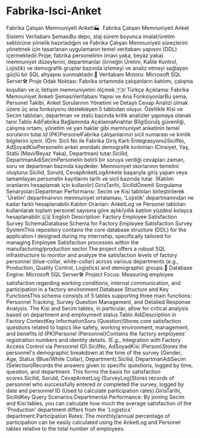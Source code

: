 # Fabrika-Isci-Anket


Fabrika Çalışan Memnuniyeti Anketi🏭  Fabrika Çalışan Memnuniyeti Anket Sistemi Veritabanı ŞemasıBu depo, staj sürem boyunca imalat/üretim sektörüne yönelik hazırladığım ve Fabrika Çalışan Memnuniyeti süreçlerini yönetmek için tasarlanan uygulamanın temel veritabanı yapısını (DDL) içermektedir.Proje, fabrika personelinin (mavi yaka, beyaz yaka) memnuniyet düzeylerini, departmanlar (örneğin Üretim, Kalite Kontrol, Lojistik) ve demografik gruplar bazında izlemeyi ve analiz etmeyi sağlayan güçlü bir SQL altyapısı sunmaktadır.💾 Veritabanı Motoru: Microsoft SQL Server🛠️ Proje Odak Noktası: Fabrika ortamında çalışanların katılımı, çalışma koşulları ve iç iletişim memnuniyetini ölçmek.🇹🇷 Türkçe Açıklama: Fabrika Memnuniyet Anketi ŞemasıVeritabanı Yapısı ve Ana FonksiyonlarBu şema, Personel Takibi, Anket Sorularının Yönetimi ve Detaylı Cevap Analizi olmak üzere üç ana fonksiyonu destekleyen 5 tablodan oluşur. Özellikle Kisi ve Secim tabloları, departman ve statü bazında kritik analizler yapmaya olanak tanır.Tablo AdıFabrika Bağlamında AçıklamaAnahtar BilgiSoruİş güvenliği, çalışma ortamı, yönetim ve yan haklar gibi memnuniyet anketinin temel sorularını tutar.Id (PK)PersonelFabrika çalışanlarının sicil numarası ve kimlik bilgilerini içerir. (Örn: Sicil No ile Fabrika Giriş Kartı Entegrasyonu)SicilNo, AdSoyadKisiPersonelin anket anındaki demografik kırılımları (Cinsiyet, Yaş, Statü (Mavi/Beyaz Yaka), Departman) tutar.SiciIid, DepartmanAdiSecimPersonelin belirli bir soruya verdiği cevapları zaman, soru ve departman bazında kaydeder. Memnuniyet skorlarının temelini oluşturur.Sicilid, SoruId, CevapAnketLogAnkete başarıyla giriş yapan veya tamamlayan personelin kayıtlarını tarih ve sicil bazında tutar. (Katılım oranlarını hesaplamak için kullanılır).GirisTarihi, SicilIdÖnemli Sorgulama Senaryoları:Departman Performansı: Secim ve Kisi tabloları birleştirilerek 'Üretim' departmanının memnuniyet ortalaması, 'Lojistik' departmanından ne kadar farklı hesaplanabilir.Katılım Oranları: AnketLog ve Personel tabloları kullanılarak toplam personel sayısına göre aylık/yıllık katılım yüzdesi kolayca hesaplanabilir.🇬🇧 English Description: Factory Employee Satisfaction Survey SchemaDatabase Schema for Factory Employee Satisfaction Survey SystemThis repository contains the core database structure (DDL) for the application I designed during my internship, specifically tailored for managing Employee Satisfaction processes within the manufacturing/production sector.The project offers a robust SQL infrastructure to monitor and analyze the satisfaction levels of factory personnel (blue-collar, white-collar) across various departments (e.g., Production, Quality Control, Logistics) and demographic groups.💾 Database Engine: Microsoft SQL Server🛠️ Project Focus: Measuring employee satisfaction regarding working conditions, internal communication, and participation in a factory environment.Database Structure and Key FunctionsThis schema consists of 5 tables supporting three main functions: Personnel Tracking, Survey Question Management, and Detailed Response Analysis. The Kisi and Secim tables, in particular, allow for critical analysis based on department and employment status.Tablo AdıDescription in Factory ContextKey InformationSoru (Question)Stores core satisfaction questions related to topics like safety, working environment, management, and benefits.Id (PK)Personel (Personnel)Contains the factory employees' registration numbers and identity details. (E.g., Integration with Factory Access Control via Personnel ID).SicilNo, AdSoyadKisi (Person)Stores the personnel's demographic breakdown at the time of the survey (Gender, Age, Status (Blue/White Collar), Department).SiciIid, DepartmanAdiSecim (Selection)Records the answers given to specific questions, logged by time, question, and department. This forms the basis for satisfaction scores.Sicilid, SoruId, CevapAnketLog (SurveyLog)Stores records of personnel who successfully entered or completed the survey, logged by date and personnel ID (Used to calculate participation rates).GirisTarihi, SicilIdKey Query Scenarios:Departmental Performance: By joining Secim and Kisi tables, you can calculate how much the average satisfaction of the 'Production' department differs from the 'Logistics' department.Participation Rates: The monthly/annual percentage of participation can be easily calculated using the AnketLog and Personel tables relative to the total number of employees.
